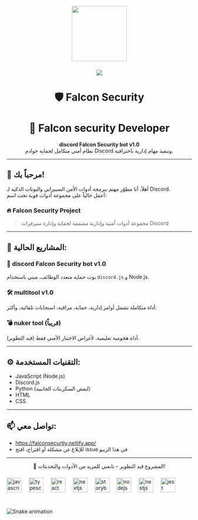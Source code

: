 <div align="center">
  <img height="150" src="https://media.giphy.com/media/M9gbBd9nbDrOTu1Mqx/giphy.gif"  />
</div>

###


###

<div align="center">
  <img src="https://visitor-badge.laobi.icu/badge?page_id=maurodesouza.maurodesouza&"  />
</div>

###

<h1 align="center">🛡️ Falcon Security</h1>
<h1 align="center">👋 Falcon security Developer</h1>
<p align="center">
  <b>discord Falcon Security bot v1.0</b><br>
  نظام أمني متكامل لحماية خوادم Discord وتنفيذ مهام إدارية باحترافية.
</p>

---

## 👋 مرحباً بك!

أهلاً، أنا مطوّر مهتم ببرمجة أدوات الأمن السيبراني والبوتات الذكية لـ Discord.  
أعمل حالياً على مجموعة أدوات قوية تحت اسم:

### 🔥 Falcon Security Project

> مجموعة أدوات أمنية وإدارية مصممة لحماية وإدارة سيرفرات Discord

---

## 🧰 المشاريع الحالية:

### 🤖 discord Falcon Security bot v1.0
بوت حماية متعدد الوظائف، مبني باستخدام `discord.js` و Node.js.

### 🛠️ multitool v1.0
أداة متكاملة تشمل أوامر إدارية، حماية، مراقبة، استجابات تلقائية، وأكثر.

### 💣 nuker tool (قريباً)
أداة هجومية تعليمية، لأغراض الاختبار الأمني فقط (قيد التطوير).

---

## ⚙️ التقنيات المستخدمة:
- JavaScript (Node.js)
- Discord.js
- Python (لبعض السكربتات الجانبية)
- HTML
- CSS

---

## 📫 تواصل معي:
- https://falconsecurtiy.netlify.app/
- للإبلاغ عن مشكلة أو اقتراح، افتح issue في هذا الريبو

---

<p align="center">
  🚧 المشروع قيد التطوير – تابعني للمزيد من الأدوات والتحديثات!
</p>


###

<div align="left">
            <img src="https://cdn.jsdelivr.net/gh/devicons/devicon/icons/javascript/javascript-original.svg" height="40" alt="javascript logo"  />
            <img width="12" />
              <img src="https://cdn.jsdelivr.net/gh/devicons/devicon/icons/typescript/typescript-original.svg" height="40" alt="typescript logo"  />
              <img width="12" />
              <img src="https://cdn.jsdelivr.net/gh/devicons/devicon/icons/react/react-original.svg" height="40" alt="react logo"  />
              <img width="12" />
              <img src="https://cdn.jsdelivr.net/gh/devicons/devicon/icons/nextjs/nextjs-original.svg" height="40" alt="nextjs logo"  />
              <img width="12" />
              <img src="https://cdn.jsdelivr.net/gh/devicons/devicon/icons/storybook/storybook-original.svg" height="40" alt="storybook logo"  />
              <img width="12" />
              <img src="https://cdn.jsdelivr.net/gh/devicons/devicon/icons/nodejs/nodejs-original.svg" height="40" alt="nodejs logo"  />
              <img width="12" />
              <img src="https://cdn.jsdelivr.net/gh/devicons/devicon/icons/nestjs/nestjs-original.svg" height="40" alt="nestjs logo"  />
              <img width="12" />
              <img src="https://cdn.jsdelivr.net/gh/devicons/devicon/icons/jest/jest-plain.svg" height="40" alt="jest logo"  />
            </div>


###

<br clear="both">

<img src="https://raw.githubusercontent.com/maurodesouza/maurodesouza/output/snake.svg" alt="Snake animation" />

###
